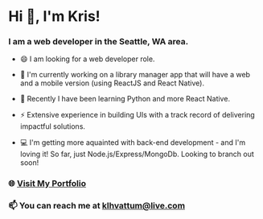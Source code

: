 # Hi 👋, I'm Kris!
### I am a web developer in the Seattle, WA area.

* 😄 I am looking for a web developer role.

* 🔭 I'm currently working on a library manager app that will have a web and a mobile version (using ReactJS and React Native).

* 🌱 Recently I have been learning Python and more React Native.

* ⚡ Extensive experience in building UIs with a track record of delivering impactful solutions.

* 💻 I'm getting more aquainted with back-end development - and I'm loving it! So far, just Node.js/Express/MongoDb. Looking to branch out soon!

  
### 🌐 [Visit My Portfolio](https://krishvattum.com)
### 📫 You can reach me at klhvattum@live.com

<!--
**kristofer11/kristofer11** is a ✨ _special_ ✨ repository because its `README.md` (this file) appears on your GitHub profile.

Here are some ideas to get you started:

- 🔭 I’m currently working on ...
- 🌱 I’m currently learning ...
- 👯 I’m looking to collaborate on ...
- 🤔 I’m looking for help with ...
- 💬 Ask me about ...
- 📫 How to reach me: ...
- 😄 Pronouns: ...
- ⚡ Fun fact: ...
-->
